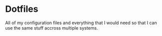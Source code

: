 # Dotfiles
All of my configuration files and everything that I would need so that I can use the same stuff accross multiple systems.
